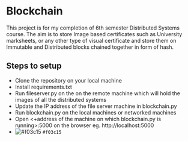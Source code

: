# Blockchain
This project is for my completion of 6th semester Distributed Systems course. The aim is to store Image based certificates such as University marksheets, or any other type of visual certificate and store them on Immutable and Distributed blocks chained together in form of hash.

## Steps to setup
* Clone the repository on your local machine
* Install requirements.txt
* Run fileserver.py on the on the remote machine which will hold the images of all the distributed systems
* Update the IP address of the file server machine in blockchain.py
* Run blockchain.py on the local machines or networked machines
* Open <+address of the machine on which blockchain.py is running>:5000 on the browser eg. http://localhost:5000
* ![#f03c15](https://placehold.it/15/f03c15/000000?text=+) `#f03c15`